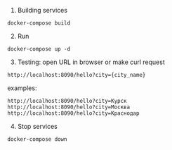 1. Building services

```
docker-compose build
```

2. Run

```
docker-compose up -d
```

3. Testing: open URL in browser or make curl request

```
http://localhost:8090/hello?city={city_name}
```

examples:

```
http://localhost:8090/hello?city=Курск
http://localhost:8090/hello?city=Москва
http://localhost:8090/hello?city=Краснодар
```

4. Stop services

```
docker-compose down
```